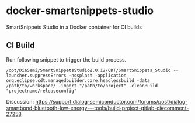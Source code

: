 # docker-smartsnippets-studio
SmartSnippets Studio in a Docker container for CI builds

## CI Build
Run following snippet to trigger the build process.
```
/opt/DiaSemi/SmartSnippetsStudio2.0.12/CDT/SmartSnippets_Studio --launcher.suppressErrors -nosplash -application org.eclipse.cdt.managedbuilder.core.headlessbuild -data /path/to/workspace/ -import "/path/to/project" -cleanBuild "projectname/releaseconfig"
```
Discussion: https://support.dialog-semiconductor.com/forums/post/dialog-smartbond-bluetooth-low-energy-–-tools/build-project-gitlab-ci#comment-27258
